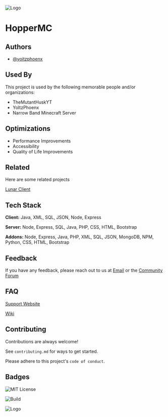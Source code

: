 
![Logo](https://media.discordapp.net/attachments/1115607515456086117/1163205123737145427/hoopper_nobg_50-removebg-preview.png)
# HopperMC

## Authors

- [@yoitzphoenx](https://www.github.com/yoitzphoenx)


## Used By

This project is used by the following memorable people and/or organizations:

- TheMutantHuskYT
- YoItzPhoenx
- Narrow Band Minecraft Server


## Optimizations

- Performance Improvements
- Accessibility
- Quality of Life Improvements


## Related

Here are some related projects

[Lunar Client](https://github.com/LunarClient)



## Tech Stack

**Client:** Java, XML, SQL, JSON, Node, Express

**Server:** Node, Express, SQL, Java, PHP, CSS, HTML, Bootstrap

**Addons:** Node, Express, Java, PHP, XML, SQL, JSON, MongoDB, NPM, Python, CSS, HTML, Bootstrap


## Feedback

If you have any feedback, please reach out to us at [Email](mailto:feedback@hoppermc.xyz) or the [Community Forum](community.hoppermc.xyz)


## FAQ

[Support Website](support.hoppermc.xyz)

[Wiki](wiki.hoppermc.xyz)


## Contributing

Contributions are always welcome!

See `contributing.md` for ways to get started.

Please adhere to this project's `code of conduct`.


## Badges

![MIT License](https://img.shields.io/badge/License-MIT-green.svg)

![Build](https://img.shields.io/badge/build-passing-brightgreen)


![Logo](https://media.discordapp.net/attachments/1115607515456086117/1163205123737145427/hoopper_nobg_50-removebg-preview.png)

